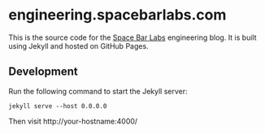 # engineering.spacebarlabs.com

This is the source code for the [Space Bar Labs](https://www.spacebarlabs.com/) engineering blog. It is built using Jekyll and hosted on GitHub Pages.

## Development

Run the following command to start the Jekyll server:

```
jekyll serve --host 0.0.0.0
```

Then visit http://your-hostname:4000/
